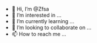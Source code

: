 - 👋 Hi, I’m @Zfsa
- 👀 I’m interested in ...
- 🌱 I’m currently learning ...
- 💞️ I’m looking to collaborate on ...
- 📫 How to reach me ...

<!---
Zfsa/Zfsa is a ✨ special ✨ repository because its `README.md` (this file) appears on your GitHub profile.
You can click the Preview link to take a look at your changes.
--->
